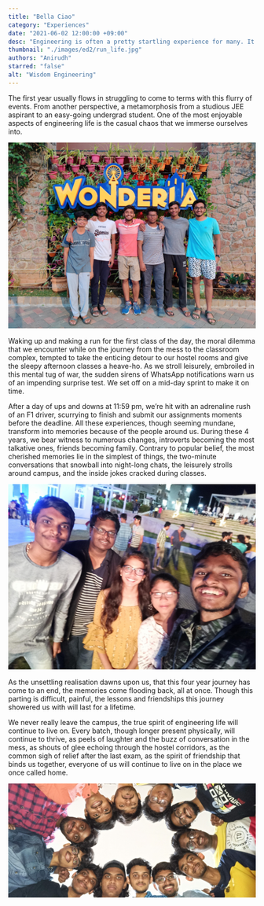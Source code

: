 ```yaml
---
title: "Bella Ciao"
category: "Experiences"
date: "2021-06-02 12:00:00 +09:00"
desc: "Engineering is often a pretty startling experience for many. It was the same with many of us too. Suddenly displaced from the comfortable coziness and warmth of our homes, we enter a foreign world, new places, unacquainted people, and a completely new environment."
thumbnail: "./images/ed2/run_life.jpg"
authors: "Anirudh"
starred: "false"
alt: "Wisdom Engineering"
---
```


The first year usually flows in struggling to come to terms with this flurry of events. From another perspective, a metamorphosis from a studious JEE aspirant to an easy-going undergrad student. One of the most enjoyable aspects of engineering life is the casual chaos that we immerse ourselves into.

![img](./images/ed2/supporting/an1.jpg)

Waking up and making a run for the first class of the day, the moral dilemma that we encounter while on the journey from the mess to the classroom complex, tempted to take the enticing detour to our hostel rooms and give the sleepy afternoon classes a heave-ho. As we stroll leisurely, embroiled in this mental tug of war, the sudden sirens of WhatsApp notifications warn us of an impending surprise test.  We set off on a mid-day sprint to make it on time.

After a day of ups and downs at 11:59 pm, we&rsquo;re hit with an adrenaline rush of an F1 driver, scurrying to finish and submit our assignments moments before the deadline. All these experiences, though seeming mundane, transform into memories because of the people around us.  During these 4 years, we bear witness to numerous changes, introverts becoming the most talkative ones, friends becoming family. Contrary to popular belief, the most cherished memories lie in the simplest of things, the two-minute conversations that snowball into night-long chats, the leisurely strolls around campus, and the inside jokes cracked during classes.

![img](./images/ed2/supporting/an2.jpg)

As the unsettling realisation dawns upon us, that this four year journey has come to an end, the memories come flooding back, all at once. Though this parting is difficult, painful, the lessons and friendships this journey showered us with will last for a lifetime.

We never really leave the campus, the true spirit of engineering life will continue to live on. Every batch, though longer present physically, will continue to thrive, as peels of laughter and the buzz of conversation in the mess, as shouts of glee echoing through the hostel corridors, as the common sigh of relief after the last exam, as the spirit of friendship that binds us together, everyone of us will continue to live on in the place we once called home.

![img](./images/ed2/supporting/an3.jpg)
